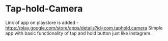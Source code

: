 # Tap-hold-Camera
Link of app on playstore is added - https://play.google.com/store/apps/details?id=com.taphold.camera
Simple app with basic functionality of tap and hold button just like instagram.
